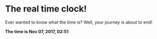 # The real time clock!

Ever wanted to know what the time is? Well, your journey is about to end!

**The time is Nov 07, 2017, 02:51**